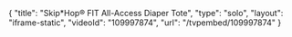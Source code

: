 {
    "title": "Skip*Hop&reg; FIT All-Access Diaper Tote",
    "type": "solo",
    "layout": "iframe-static",
    "videoId": "109997874",
    "url": "\/tvpembed\/109997874"
}